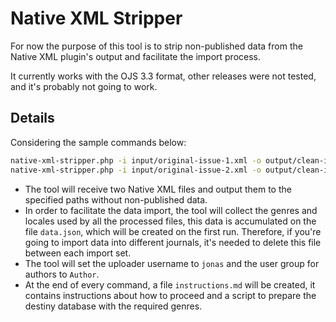 # Native XML Stripper

For now the purpose of this tool is to strip non-published data from the Native XML plugin's output and facilitate the import process.

It currently works with the OJS 3.3 format, other releases were not tested, and it's probably not going to work.

## Details

Considering the sample commands below:

```sh
native-xml-stripper.php -i input/original-issue-1.xml -o output/clean-issue-1.xml -u jonas -a Author -h instructions.md -j publicknowledge
native-xml-stripper.php -i input/original-issue-2.xml -o output/clean-issue-2.xml -u jonas -a Author -h instructions.md -j publicknowledge
```

- The tool will receive two Native XML files and output them to the specified paths without non-published data.
- In order to facilitate the data import, the tool will collect the genres and locales used by all the processed files, this data is accumulated on the file `data.json`, which will be created on the first run. Therefore, if you're going to import data into different journals, it's needed to delete this file between each import set.
- The tool will set the uploader username to `jonas` and the user group for authors to `Author`.
- At the end of every command, a file `instructions.md` will be created, it contains instructions about how to proceed and a script to prepare the destiny database with the required genres.
